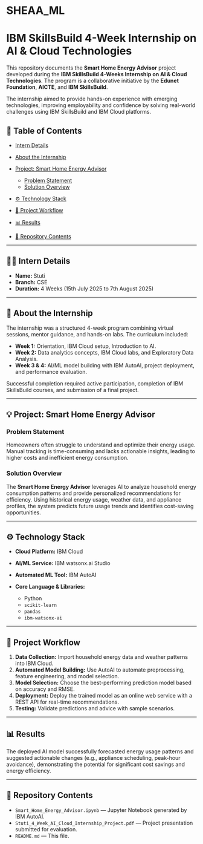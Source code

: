 # SHEAA_ML
# IBM SkillsBuild 4-Week Internship on AI & Cloud Technologies

This repository documents the **Smart Home Energy Advisor** project developed during the **IBM SkillsBuild 4-Weeks Internship on AI & Cloud Technologies**.
The program is a collaborative initiative by the **Edunet Foundation**, **AICTE**, and **IBM SkillsBuild**.

The internship aimed to provide hands-on experience with emerging technologies, improving employability and confidence by solving real-world challenges using IBM SkillsBuild and IBM Cloud platforms.

## 📝 Table of Contents

* [Intern Details](#intern-details)
* [About the Internship](#about-the-internship)
* [Project: Smart Home Energy Advisor](#project-smart-home-energy-advisor)

  * [Problem Statement](#problem-statement)
  * [Solution Overview](#solution-overview)
* [⚙️ Technology Stack](#️-technology-stack)
* [🚀 Project Workflow](#-project-workflow)
* [📊 Results](#-results)
* [📁 Repository Contents](#-repository-contents)

---

## 👨‍💻 Intern Details

* **Name:** Stuti
* **Branch:** CSE
* **Duration:** 4 Weeks (15th July 2025 to 7th August 2025)

---

## 📖 About the Internship

The internship was a structured 4-week program combining virtual sessions, mentor guidance, and hands-on labs. The curriculum included:

* **Week 1:** Orientation, IBM Cloud setup, Introduction to AI.
* **Week 2:** Data analytics concepts, IBM Cloud labs, and Exploratory Data Analysis.
* **Week 3 & 4:** AI/ML model building with IBM AutoAI, project deployment, and performance evaluation.

Successful completion required active participation, completion of IBM SkillsBuild courses, and submission of a final project.

---

## 💡 Project: Smart Home Energy Advisor

### Problem Statement

Homeowners often struggle to understand and optimize their energy usage. Manual tracking is time-consuming and lacks actionable insights, leading to higher costs and inefficient energy consumption.

### Solution Overview

The **Smart Home Energy Advisor** leverages AI to analyze household energy consumption patterns and provide personalized recommendations for efficiency. Using historical energy usage, weather data, and appliance profiles, the system predicts future usage trends and identifies cost-saving opportunities.

---

## ⚙️ Technology Stack

* **Cloud Platform:** IBM Cloud
* **AI/ML Service:** IBM watsonx.ai Studio
* **Automated ML Tool:** IBM AutoAI
* **Core Language & Libraries:**

  * Python
  * `scikit-learn`
  * `pandas`
  * `ibm-watsonx-ai`

---

## 🚀 Project Workflow

1. **Data Collection:** Import household energy data and weather patterns into IBM Cloud.
2. **Automated Model Building:** Use AutoAI to automate preprocessing, feature engineering, and model selection.
3. **Model Selection:** Choose the best-performing prediction model based on accuracy and RMSE.
4. **Deployment:** Deploy the trained model as an online web service with a REST API for real-time recommendations.
5. **Testing:** Validate predictions and advice with sample scenarios.

---

## 📊 Results

The deployed AI model successfully forecasted energy usage patterns and suggested actionable changes (e.g., appliance scheduling, peak-hour avoidance), demonstrating the potential for significant cost savings and energy efficiency.

---

## 📁 Repository Contents

* `Smart_Home_Energy_Advisor.ipynb` — Jupyter Notebook generated by IBM AutoAI.
* `Stuti_4_Week_AI_Cloud_Internship_Project.pdf` — Project presentation submitted for evaluation.
* `README.md` — This file.

